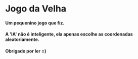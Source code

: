 # Jogo da Velha
#### Um pequenino jogo que fiz.
#### A 'IA' não é inteligente, ela apenas escolhe as coordenadas aleatoriamente.
#### Obrigado por ler =)
